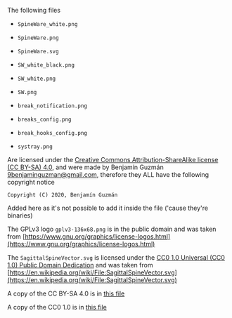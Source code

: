 <!--
Copyright (c) 2020. Benjamín Antonio Velasco Guzmán
Author: Benjamín Antonio Velasco Guzmán <9benjaminguzman@gmail.com>

This program is free software: you can redistribute it and/or modify
it under the terms of the GNU General Public License as published by
the Free Software Foundation, either version 3 of the License, or
(at your option) any later version.

This program is distributed in the hope that it will be useful,
but WITHOUT ANY WARRANTY; without even the implied warranty of
MERCHANTABILITY or FITNESS FOR A PARTICULAR PURPOSE.  See the
GNU General Public License for more details.

You should have received a copy of the GNU General Public License
along with this program.  If not, see <http://www.gnu.org/licenses/>.
-->
The following files

- `SpineWare_white.png`

- `SpineWare.png`

- `SpineWare.svg`

- `SW_white_black.png`

- `SW_white.png`

- `SW.png`

- `break_notification.png`

- `breaks_config.png`

- `break_hooks_config.png`

- `systray.png`

Are licensed under
the [Creative Commons Attribution-ShareAlike license (CC BY-SA) 4.0](https://creativecommons.org/licenses/by-sa/4.0/),
and were made by Benjamín Guzmán <9benjaminguzman@gmail.com>, therefore they ALL have the following copyright notice

`Copyright (C) 2020, Benjamín Guzmán `

Added here as it's not possible to add it inside the file ('cause they're binaries)

The GPLv3 logo `gplv3-136x68.png` is in the public domain and was taken
from [https://www.gnu.org/graphics/license-logos.html](https://www.gnu.org/graphics/license-logos.html)

The `SagittalSpineVector.svg` is licensed under
the [CC0 1.0 Universal (CC0 1.0) Public Domain Dedication](https://creativecommons.org/publicdomain/zero/1.0/deed.en)
and was taken
from [https://en.wikipedia.org/wiki/File:SagittalSpineVector.svg](https://en.wikipedia.org/wiki/File:SagittalSpineVector.svg)

A copy of the CC BY-SA 4.0 is in [this file](CC%20BY-SA.md)

A copy of the CC0 1.0 is in [this file](CC0%201.md)
